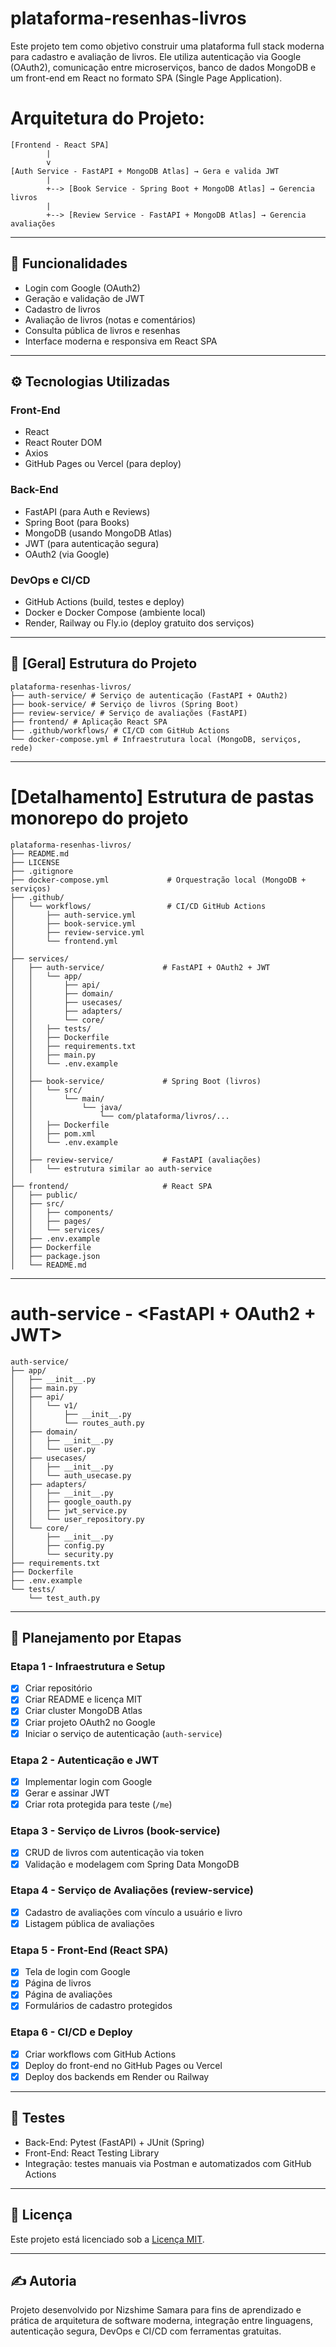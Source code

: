 # plataforma-resenhas-livros
Este projeto tem como objetivo construir uma plataforma full stack moderna para cadastro e avaliação de livros. Ele utiliza autenticação via Google (OAuth2), comunicação entre microserviços, banco de dados MongoDB e um front-end em React no formato SPA (Single Page Application).

# Arquitetura do Projeto:
```
[Frontend - React SPA]
        |
        v
[Auth Service - FastAPI + MongoDB Atlas] → Gera e valida JWT
        |
        +--> [Book Service - Spring Boot + MongoDB Atlas] → Gerencia livros
        |
        +--> [Review Service - FastAPI + MongoDB Atlas] → Gerencia avaliações
```
---

## 🎯 Funcionalidades

- Login com Google (OAuth2)
- Geração e validação de JWT
- Cadastro de livros
- Avaliação de livros (notas e comentários)
- Consulta pública de livros e resenhas
- Interface moderna e responsiva em React SPA

---

## ⚙️ Tecnologias Utilizadas

### Front-End
- React
- React Router DOM
- Axios
- GitHub Pages ou Vercel (para deploy)

### Back-End
- FastAPI (para Auth e Reviews)
- Spring Boot (para Books)
- MongoDB (usando MongoDB Atlas)
- JWT (para autenticação segura)
- OAuth2 (via Google)

### DevOps e CI/CD
- GitHub Actions (build, testes e deploy)
- Docker e Docker Compose (ambiente local)
- Render, Railway ou Fly.io (deploy gratuito dos serviços)

---

## 📂 [Geral] Estrutura do Projeto
```
plataforma-resenhas-livros/
├── auth-service/ # Serviço de autenticação (FastAPI + OAuth2)
├── book-service/ # Serviço de livros (Spring Boot)
├── review-service/ # Serviço de avaliações (FastAPI)
├── frontend/ # Aplicação React SPA
├── .github/workflows/ # CI/CD com GitHub Actions
└── docker-compose.yml # Infraestrutura local (MongoDB, serviços, rede)

```
---
# [Detalhamento] Estrutura de pastas monorepo do projeto
```
plataforma-resenhas-livros/
├── README.md
├── LICENSE
├── .gitignore
├── docker-compose.yml             # Orquestração local (MongoDB + serviços)
├── .github/
│   └── workflows/                 # CI/CD GitHub Actions
│       ├── auth-service.yml
│       ├── book-service.yml
│       ├── review-service.yml
│       └── frontend.yml
│
├── services/
│   ├── auth-service/             # FastAPI + OAuth2 + JWT
│   │   └── app/
│   │       ├── api/
│   │       ├── domain/
│   │       ├── usecases/
│   │       ├── adapters/
│   │       └── core/
│   │   ├── tests/
│   │   ├── Dockerfile
│   │   ├── requirements.txt
│   │   ├── main.py
│   │   └── .env.example
│   │
│   ├── book-service/             # Spring Boot (livros)
│   │   └── src/
│   │       └── main/
│   │           └── java/
│   │               └── com/plataforma/livros/...
│   │   ├── Dockerfile
│   │   ├── pom.xml
│   │   └── .env.example
│   │
│   ├── review-service/           # FastAPI (avaliações)
│   │   └── estrutura similar ao auth-service
│
├── frontend/                     # React SPA
│   ├── public/
│   ├── src/
│   │   ├── components/
│   │   ├── pages/
│   │   └── services/
│   ├── .env.example
│   ├── Dockerfile
│   ├── package.json
│   └── README.md
```
---
# auth-service - <FastAPI + OAuth2 + JWT>
```
auth-service/
├── app/
│   ├── __init__.py
│   ├── main.py
│   ├── api/
│   │   └── v1/
│   │       ├── __init__.py
│   │       └── routes_auth.py
│   ├── domain/
│   │   ├── __init__.py
│   │   └── user.py
│   ├── usecases/
│   │   ├── __init__.py
│   │   └── auth_usecase.py
│   ├── adapters/
│   │   ├── __init__.py
│   │   ├── google_oauth.py
│   │   ├── jwt_service.py
│   │   └── user_repository.py
│   └── core/
│       ├── __init__.py
│       ├── config.py
│       └── security.py
├── requirements.txt
├── Dockerfile
├── .env.example
└── tests/
    └── test_auth.py

```
---

## 🚀 Planejamento por Etapas

### Etapa 1 - Infraestrutura e Setup
- [x] Criar repositório
- [x] Criar README e licença MIT
- [x] Criar cluster MongoDB Atlas
- [x] Criar projeto OAuth2 no Google
- [x] Iniciar o serviço de autenticação (`auth-service`)

### Etapa 2 - Autenticação e JWT
- [x] Implementar login com Google
- [x] Gerar e assinar JWT
- [x] Criar rota protegida para teste (`/me`)

### Etapa 3 - Serviço de Livros (book-service)
- [x] CRUD de livros com autenticação via token
- [x] Validação e modelagem com Spring Data MongoDB

### Etapa 4 - Serviço de Avaliações (review-service)
- [x] Cadastro de avaliações com vínculo a usuário e livro
- [x] Listagem pública de avaliações

### Etapa 5 - Front-End (React SPA)
- [x] Tela de login com Google
- [x] Página de livros
- [x] Página de avaliações
- [x] Formulários de cadastro protegidos

### Etapa 6 - CI/CD e Deploy
- [x] Criar workflows com GitHub Actions
- [x] Deploy do front-end no GitHub Pages ou Vercel
- [x] Deploy dos backends em Render ou Railway

---

## 🧪 Testes
- Back-End: Pytest (FastAPI) + JUnit (Spring)
- Front-End: React Testing Library
- Integração: testes manuais via Postman e automatizados com GitHub Actions

---

## 📝 Licença

Este projeto está licenciado sob a [Licença MIT](LICENSE).

---

## ✍️ Autoria

Projeto desenvolvido por Nizshime Samara para fins de aprendizado e prática de arquitetura de software moderna, integração entre linguagens, autenticação segura, DevOps e CI/CD com ferramentas gratuitas.
